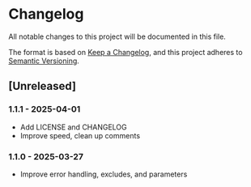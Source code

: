 # Changelog

All notable changes to this project will be documented in this file.

The format is based on [Keep a Changelog](https://keepachangelog.com/en/1.1.0/),
and this project adheres to [Semantic Versioning](https://semver.org/spec/v2.0.0.html).

## [Unreleased]

### 1.1.1 - 2025-04-01

- Add LICENSE and CHANGELOG
- Improve speed, clean up comments

### 1.1.0 - 2025-03-27

- Improve error handling, excludes, and parameters
